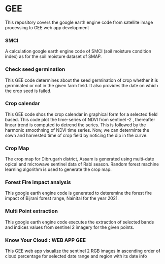# GEE
This repository covers the google earth engine code from satellite image processing to GEE web app development

### SMCI
A calculation google earth engine code of SMCI (soil moisture condition index) as for the soil moisture dataset of SMAP.

### Check seed germination
This GEE code determines about the seed germination of crop whether it is germinated or not in the given farm field. It also provides the date on which the crop seed is failed.

### Crop calendar 
This GEE code shos the crop calendar in graphical form for a selected field based. This code plot the time-series of NDVI from sentinel -2 , thereafter linear trend is computed to detrend the series. This is followed by the harmonic smoothning of NDVI time series. Now, we can determinte the sown and harvested time of crop field by noticing the dip in the curve.

### Crop Map
The crop map for Dibrugarh district, Assam is generated using multi-date opical and microwave sentinel data of Rabi season. Random forest machine learning algorithm is used to generate the crop map.

### Forest Fire impact analysis
This google earth engine code is generated to deteremine the forest fire impact of Bijrani forest range, Nainital for the year 2021. 

### Multi Point extraction
This google earth engine code executes the extraction of selected bands and indices values from sentinel 2 imagery for the given points.

### Know Your Cloud : WEB APP GEE
This GEE web app visualize the sentinel 2 RGB images in ascending order of cloud percentage for selected date range and region with its date info
